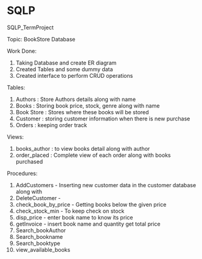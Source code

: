 # SQLP
SQLP_TermProject

Topic: BookStore Database

Work Done:
1. Taking Database and create ER diagram
2. Created Tables and some dummy data
3. Created interface to perform CRUD operations

Tables:
1. Authors : Store Authors details along with name
2. Books : Storing book price, stock, genre along with name
3. Book Store : Stores where these books will be stored
4. Customer : storing customer information when there is new purchase
5. Orders : keeping order track

Views:
1. books_author : to view books detail along with author
2. order_placed : Complete view of each order along with books purchased

Procedures:
1. AddCustomers - Inserting new customer data in the customer database along with 
2. DeleteCustomer - 
3. check_book_by_price - Getting books below the given price
4. check_stock_min - To keep check on stock
5. disp_price - enter book name to know its price
6. getInvoice - insert book name and quantity get total price
7. Search_bookAuthor 
8. Search_bookname
9. Search_booktype
10. view_available_books


